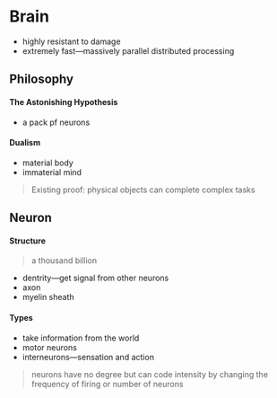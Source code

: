 # Brain

* highly resistant to damage
* extremely fast—massively parallel distributed processing

## Philosophy

#### The Astonishing Hypothesis

*  a pack pf neurons

#### Dualism

* material body
* immaterial mind

> Existing proof: physical objects can complete complex tasks

## Neuron

#### Structure

> a thousand billion

* dentrity—get signal from other neurons
* axon
* myelin sheath

#### Types

* take information from the world
* motor neurons
* interneurons—sensation and action

> neurons have no degree but can code intensity by changing the frequency of firing or number of neurons
